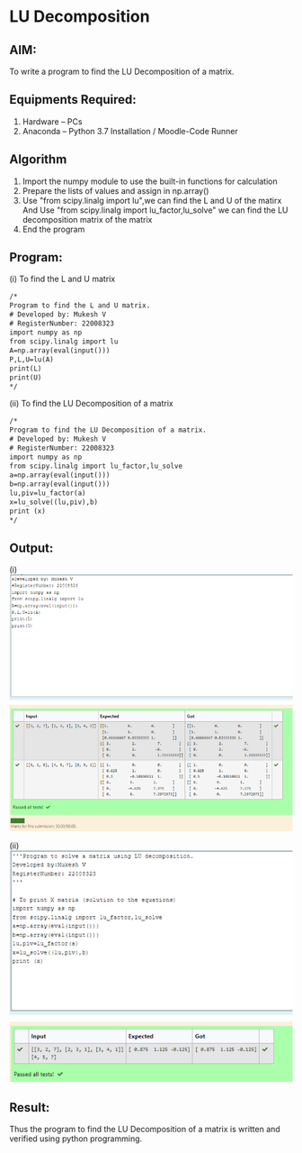 # LU Decomposition 

## AIM:
To write a program to find the LU Decomposition of a matrix.

## Equipments Required:
1. Hardware – PCs
2. Anaconda – Python 3.7 Installation / Moodle-Code Runner

## Algorithm
1. Import the numpy module to use the built-in functions for calculation
2. Prepare the lists of values and assign in np.array() 
3. Use "from scipy.linalg import lu",we can find the L and U of the matirx And Use "from scipy.linalg import lu_factor,lu_solve" we can find the LU decomposition matrix of the matrix 
4. End the program

## Program:
(i) To find the L and U matrix
```
/*
Program to find the L and U matrix.
# Developed by: Mukesh V
# RegisterNumber: 22008323
import numpy as np
from scipy.linalg import lu
A=np.array(eval(input()))
P,L,U=lu(A)
print(L)
print(U)
*/
```
(ii) To find the LU Decomposition of a matrix
```
/*
Program to find the LU Decomposition of a matrix.
# Developed by: Mukesh V
# RegisterNumber: 22008323
import numpy as np
from scipy.linalg import lu_factor,lu_solve
a=np.array(eval(input()))
b=np.array(eval(input()))
lu,piv=lu_factor(a)
x=lu_solve((lu,piv),b)
print (x)
*/
```

## Output:
(i)
![lu decomposition](./LU_1.png)


(ii)
![model](./LU%202.png)


## Result:
Thus the program to find the LU Decomposition of a matrix is written and verified using python programming.

